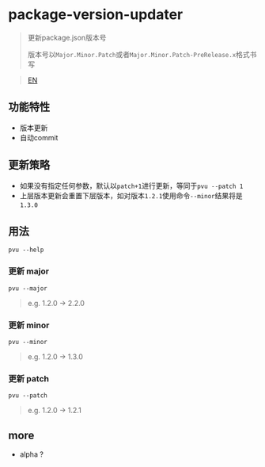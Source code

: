 # package-version-updater

> 更新package.json版本号
>
> 版本号以`Major.Minor.Patch`或者`Major.Minor.Patch-PreRelease.x`格式书写 

> [EN](./README.md)

## 功能特性

* 版本更新
* 自动commit

## 更新策略

* 如果没有指定任何参数，默认以`patch+1`进行更新，等同于`pvu --patch 1`
* 上层版本更新会重置下层版本，如对版本`1.2.1`使用命令`--minor`结果将是`1.3.0`

## 用法

``` shell
pvu --help
```

### 更新 major

```
pvu --major
```

> e.g. 1.2.0 -> 2.2.0

### 更新 minor

```
pvu --minor
```

> e.g. 1.2.0 -> 1.3.0

### 更新 patch

```
pvu --patch
```

> e.g. 1.2.0 -> 1.2.1

## more

- alpha ? 
